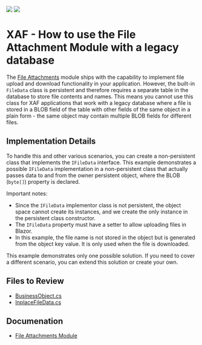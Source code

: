 <!-- default badges list -->
[![](https://img.shields.io/badge/Open_in_DevExpress_Support_Center-FF7200?style=flat-square&logo=DevExpress&logoColor=white)](https://supportcenter.devexpress.com/ticket/details/T237508)
[![](https://img.shields.io/badge/📖_How_to_use_DevExpress_Examples-e9f6fc?style=flat-square)](https://docs.devexpress.com/GeneralInformation/403183)
<!-- default badges end -->

# XAF - How to use the File Attachment Module with a legacy database

The [File Attachments](https://docs.devexpress.com/eXpressAppFramework/112781/document-management/file-attachments-module) module ships with the capability to implement file upload and download functionality in your application. However, the built-in `FileData` class is persistent and therefore requires a separate table in the database to store file contents and names. This means you cannot use this class for XAF applications that work with a legacy database where a file is stored in a BLOB field of the table with other fields of the same object in a plain form - the same object may contain multiple BLOB fields for different files. 


## Implementation Details

To handle this and other various scenarios, you can create a non-persistent class that implements the `IFileData` interface. This example demonstrates a possible `IFileData` implementation in a non-persistent class that actually passes data to and from the owner persistent object, where the BLOB (`byte[]`) property is declared.

Important notes:

- Since the `IFileData` implementor class is not persistent, the object space cannot create its instances, and we create the only instance in the persistent class constructor.
- The `IFileData` property must have a setter to allow uploading files in Blazor.
- In this example, the file name is not stored in the object but is generated from the object key value. It is only used when the file is downloaded.

This example demonstrates only one possible solution. If you need to cover a different scenario, you can extend this solution or create your own.

## Files to Review

* [BusinessObject.cs](CS/EF/CustomFileDataEF/CustomFileDataEF.Module/MyModels/BusinessObject.cs)
* [InplaceFileData.cs](CS/EF/CustomFileDataEF/CustomFileDataEF.Module/MyModels/InplaceFileData.cs)

## Documenation

* [File Attachments Module](https://docs.devexpress.com/eXpressAppFramework/112781/document-management/file-attachments-module)
